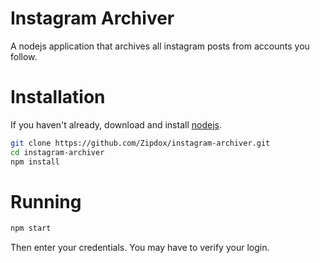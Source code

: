 # Instagram Archiver
A nodejs application that archives all instagram posts from accounts you follow.
# Installation
If you haven't already, download and install [nodejs](https://nodejs.org/en/download/).
```bash
git clone https://github.com/Zipdox/instagram-archiver.git
cd instagram-archiver
npm install
```
# Running
```bash
npm start
```
Then enter your credentials. You may have to verify your login.
